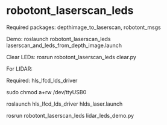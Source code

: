 # robotont_laserscan_leds
Required packages: depthimage_to_laserscan, robotont_msgs 

Demo: roslaunch robotont_laserscan_leds laserscan_and_leds_from_depth_image.launch 

Clear LEDs: rosrun robotont_laserscan_leds clear.py

For LIDAR:

Required: hls_lfcd_lds_driver

sudo chmod a+rw /dev/ttyUSB0

roslaunch hls_lfcd_lds_driver hlds_laser.launch

rosrun robotont_laserscan_leds lidar_leds_demo.py
